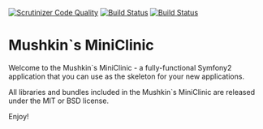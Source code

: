 [![Scrutinizer Code Quality](https://scrutinizer-ci.com/g/mushkin-v/miniClinic/badges/quality-score.png?b=develop)](https://scrutinizer-ci.com/g/mushkin-v/miniClinic/?branch=develop)
[![Build Status](https://scrutinizer-ci.com/g/mushkin-v/miniClinic/badges/build.png?b=develop)](https://scrutinizer-ci.com/g/mushkin-v/miniClinic/build-status/develop)
[![Build Status](https://travis-ci.org/mushkin-v/miniClinic.svg?branch=develop)](https://travis-ci.org/mushkin-v/miniClinic)

Mushkin`s MiniClinic
====================

 Welcome to the Mushkin`s MiniClinic - a fully-functional Symfony2
application that you can use as the skeleton for your new applications.

 All libraries and bundles included in the Mushkin`s MiniClinic are
released under the MIT or BSD license.

 Enjoy!